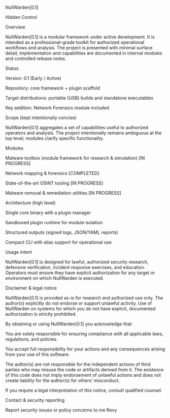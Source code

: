 NullWarden[0.1]

Hidden Control

Overview

NullWarden[0.1] is a modular framework under active development. It is intended as a professional-grade toolkit for authorized operational workflows and analysis. The project is presented with minimal surface detail; implementation and capabilities are documented in internal modules and controlled release notes.

Status

Version: 0.1 (Early / Active)

Repository: core framework + plugin scaffold

Target distributions: portable (USB) builds and standalone executables

Key addition: Network Forensics module included

Scope (kept intentionally concise)

NullWarden[0.1] aggregates a set of capabilities useful to authorized operators and analysts. The project intentionally remains ambiguous at the top level; modules clarify specific functionality.

Modules

Malware toolbox (module framework for research & simulation) [IN PROGRESS]

Network mapping & forensics [COMPLETED]

State-of-the-art OSINT tooling [IN PROGRESS]

Malware removal & remediation utilities [IN PROGRESS]

Architecture (high level)

Single core binary with a plugin manager

Sandboxed plugin runtime for module isolation

Structured outputs (signed logs, JSON/YAML reports)

Compact CLI with alias support for operational use

Usage intent

NullWarden[0.1] is designed for lawful, authorized security research, defensive verification, incident response exercises, and education. Operators must ensure they have explicit authorization for any target or environment on which NullWarden is executed.

Disclaimer & legal notice

NullWarden[0.1] is provided as-is for research and authorized use only. The author(s) explicitly do not endorse or support unlawful activity. Use of NullWarden on systems for which you do not have explicit, documented authorization is strictly prohibited.

By obtaining or using NullWarden[0.1] you acknowledge that:

You are solely responsible for ensuring compliance with all applicable laws, regulations, and policies.

You accept full responsibility for your actions and any consequences arising from your use of this software.

The author(s) are not responsible for the independent actions of third parties who may misuse the code or artifacts derived from it. The existence of this code does not imply endorsement of unlawful actions and does not create liability for the author(s) for others’ misconduct.

If you require a legal interpretation of this notice, consult qualified counsel.

Contact & security reporting

Report security issues or policy concerns to me Revy


